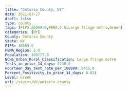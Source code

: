 ```yaml
---
title: "Ontario County, NY"
date: 2021-03-27
draft: false
type: county
tags: [FIPS:36069.0,FEMA:2.0,Large fringe metro,Green]
categories: [NY]
County: Ontario County
State: NY
FIPS: 36069.0
FEMA_Region: 2.0
Population: 109777.0
NCHS_Urban_Rural_Classification: Large fringe metro
Tests_in_prior_14_days: 9238.0
Fourteen_day_test_rate_per_100000: 8415.0
Percent_Positivity_in_prior_14_days: 0.021
Level: Green
url: /states/NY/ontario-county
---
```



